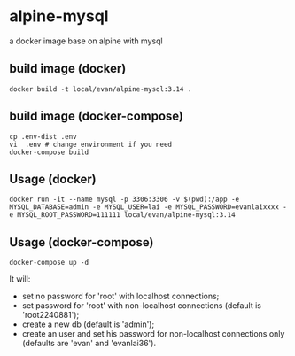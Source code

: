 # alpine-mysql
a docker image base on alpine with mysql

## build image (docker)
```
docker build -t local/evan/alpine-mysql:3.14 .
```
## build image (docker-compose)
```
cp .env-dist .env
vi  .env # change environment if you need
docker-compose build
```

## Usage (docker)
```
docker run -it --name mysql -p 3306:3306 -v $(pwd):/app -e MYSQL_DATABASE=admin -e MYSQL_USER=lai -e MYSQL_PASSWORD=evanlaixxxx -e MYSQL_ROOT_PASSWORD=111111 local/evan/alpine-mysql:3.14
```

## Usage (docker-compose)
```
docker-compose up -d
```

It will:
- set no password for 'root' with localhost connections;
- set password for 'root' with non-localhost connections (default is 'root2240881');
- create a new db (default is 'admin');
- create an user and set his password for non-localhost connections only (defaults are 'evan' and 'evanlai36').
